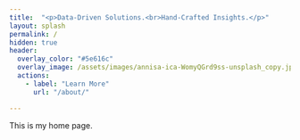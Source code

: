 ```yaml
---
title:  "<p>Data-Driven Solutions.<br>Hand-Crafted Insights.</p>"
layout: splash
permalink: /
hidden: true
header:
  overlay_color: "#5e616c"
  overlay_image: /assets/images/annisa-ica-WomyQGrd9ss-unsplash_copy.jpg
  actions: 
    - label: "Learn More"
      url: "/about/" 

---
```


This is my home page.
